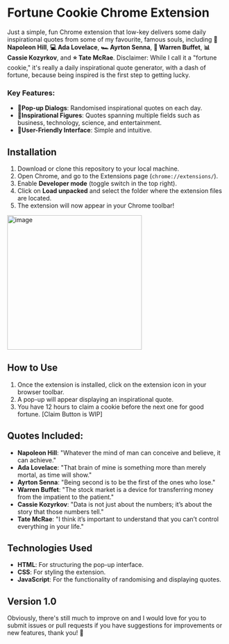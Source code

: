 # Fortune Cookie Chrome Extension

Just a simple, fun Chrome extension that low-key delivers some daily inspirational quotes from some of my favourite, famous souls, including **📖 Napoleon Hill**, **💻 Ada Lovelace**, **🏎️ Ayrton Senna**, **💸 Warren Buffet**, **📊 Cassie Kozyrkov**, and **⭐ Tate McRae**. 
Disclaimer: While I call it a "fortune cookie," it's really a daily inspirational quote generator, with a dash of fortune, because being inspired is the first step to getting lucky.

### Key Features:
- **🍪Pop-up Dialogs**: Randomised inspirational quotes on each day.
- **🍪Inspirational Figures**: Quotes spanning multiple fields such as business, technology, science, and entertainment.
- **🍪User-Friendly Interface**: Simple and intuitive.

## Installation
1. Download or clone this repository to your local machine.
2. Open Chrome, and go to the Extensions page (`chrome://extensions/`).
3. Enable **Developer mode** (toggle switch in the top right).
4. Click on **Load unpacked** and select the folder where the extension files are located.
5. The extension will now appear in your Chrome toolbar!
<img width="310" alt="image" src="https://github.com/user-attachments/assets/f630b473-870b-4c4c-8b6a-45612f1e186f" />


## How to Use
1. Once the extension is installed, click on the extension icon in your browser toolbar.
2. A pop-up will appear displaying an inspirational quote.
3. You have 12 hours to claim a cookie before the next one for good fortune. [Claim Button is WIP]



## Quotes Included:
- **Napoleon Hill**: "Whatever the mind of man can conceive and believe, it can achieve."
- **Ada Lovelace**: "That brain of mine is something more than merely mortal, as time will show."
- **Ayrton Senna**: "Being second is to be the first of the ones who lose."
- **Warren Buffet**: "The stock market is a device for transferring money from the impatient to the patient."
- **Cassie Kozyrkov**: "Data is not just about the numbers; it’s about the story that those numbers tell."
- **Tate McRae**: "I think it’s important to understand that you can’t control everything in your life."

## Technologies Used
- **HTML**: For structuring the pop-up interface.
- **CSS**: For styling the extension.
- **JavaScript**: For the functionality of randomising and displaying quotes.

## Version 1.0
Obviously, there's still much to improve on and I would love for you to submit issues or pull requests if you have suggestions for improvements or new features, thank you! 🫶
